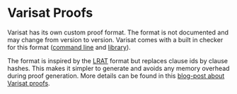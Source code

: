 # Varisat Proofs

Varisat has its own custom proof format. The format is not documented and may
change from version to version. Varisat comes with a built in checker for this
format ([command line][checker-cli] and [library][checker-lib]).

The format is inspired by the [LRAT] format but replaces clause ids by clause
hashes. This makes it simpler to generate and avoids any memory overhead during
proof generation. More details can be found in this [blog-post about Varisat
proofs][blog].

[checker-cli]: ../cli/proofs.md
[checker-lib]: ../lib/proofs.md
[LRAT]: ./lrat-proofs.md
[blog]: https://jix.one/refactoring-varisat-5-incremental-solving-and-proofs/
